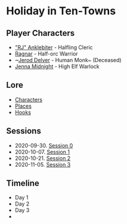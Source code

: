 # Holiday in Ten-Towns

## Player Characters
* ["RJ" Anklebiter](Player_RJ.md) - Halfling Cleric
* [Ragnar](Player_Ragnar.md) - Half-orc Warrior
* ~[Jerod Delver](Player_Jerod.md) - Human Monk~ (Deceased)
* [Jenna Midnight](Player_Jenna.md) - High Elf Warlock

## Lore
* [Characters](Characters.md)
* [Places](Places.md)
* [Hooks](Hooks.md)

## Sessions
* 2020-09-30. [Session 0](Session_0.md)
* 2020-10-07. [Session 1](Session_1.md)
* 2020-10-21. [Session 2](Session_2.md)
* 2020-11-05. [Session 3](Session_3.md)

## Timeline
* Day 1
* Day 2
* Day 3
* 
<!--stackedit_data:
eyJoaXN0b3J5IjpbMTQyNDQ4MTUyMSwtMTA0MzczNDQ3LC0yMj
I2MzYzODcsLTk1MTEyMTc2MSwtMTA1NTIwMzE2OCwtMzA3OTEw
MjY4LDIxMTYxMjMzODIsLTEyMjgzMTAwODFdfQ==
-->
